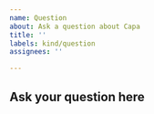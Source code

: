 ```yaml
---
name: Question
about: Ask a question about Capa
title: ''
labels: kind/question
assignees: ''

---
```


## Ask your question here